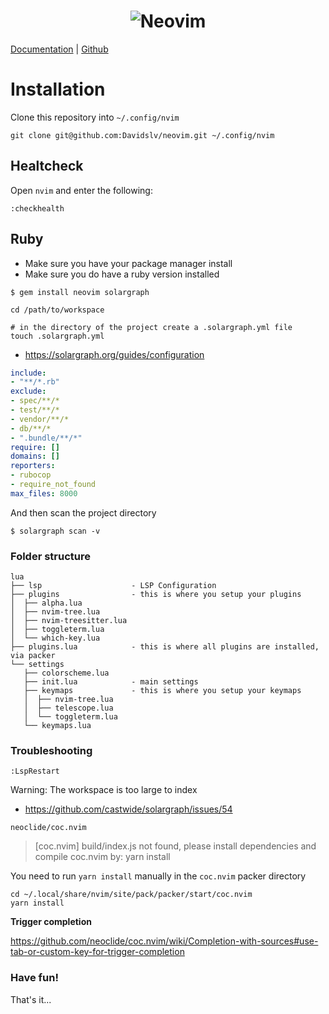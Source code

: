<h1 align="center">
  <img src="https://raw.githubusercontent.com/neovim/neovim.github.io/master/logos/neovim-logo-300x87.png" alt="Neovim">
</h1>

[Documentation](https://neovim.io/doc/general/) |
[Github](https://github.com/neovim/neovim/)

# Installation

Clone this repository into `~/.config/nvim`

```
git clone git@github.com:Davidslv/neovim.git ~/.config/nvim
```

## Healtcheck

Open `nvim` and enter the following:

```
:checkhealth
```

## Ruby

- Make sure you have your package manager install
- Make sure you do have a ruby version installed

```
$ gem install neovim solargraph

cd /path/to/workspace

# in the directory of the project create a .solargraph.yml file
touch .solargraph.yml
```

- https://solargraph.org/guides/configuration

```yaml
include:
- "**/*.rb"
exclude:
- spec/**/*
- test/**/*
- vendor/**/*
- db/**/*
- ".bundle/**/*"
require: []
domains: []
reporters:
- rubocop
- require_not_found
max_files: 8000
```

And then scan the project directory

```
$ solargraph scan -v
```

### Folder structure

```
lua
├── lsp                    - LSP Configuration
├── plugins                - this is where you setup your plugins
│  ├── alpha.lua
│  ├── nvim-tree.lua
│  ├── nvim-treesitter.lua
│  ├── toggleterm.lua
│  └── which-key.lua
├── plugins.lua            - this is where all plugins are installed, via packer
└── settings
   ├── colorscheme.lua
   ├── init.lua            - main settings
   ├── keymaps             - this is where you setup your keymaps
   │  ├── nvim-tree.lua
   │  ├── telescope.lua
   │  └── toggleterm.lua
   └── keymaps.lua
```

### Troubleshooting

`:LspRestart`

Warning: The workspace is too large to index
- https://github.com/castwide/solargraph/issues/54


`neoclide/coc.nvim`

> [coc.nvim] build/index.js not found, please install dependencies and compile coc.nvim by: yarn install

You need to run `yarn install` manually in the `coc.nvim` packer directory

```
cd ~/.local/share/nvim/site/pack/packer/start/coc.nvim
yarn install
```

**Trigger completion**

https://github.com/neoclide/coc.nvim/wiki/Completion-with-sources#use-tab-or-custom-key-for-trigger-completion



### Have fun!

That's it...
